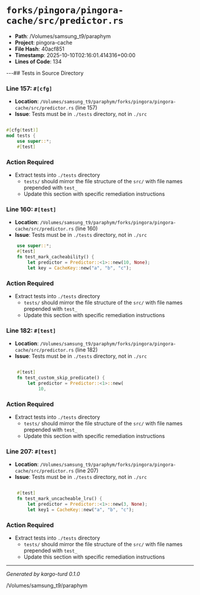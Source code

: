 # `forks/pingora/pingora-cache/src/predictor.rs`

- **Path**: /Volumes/samsung_t9/paraphym
- **Project**: pingora-cache
- **File Hash**: 40acf851  
- **Timestamp**: 2025-10-10T02:16:01.414316+00:00  
- **Lines of Code**: 134

---## Tests in Source Directory


### Line 157: `#[cfg]`

- **Location**: `/Volumes/samsung_t9/paraphym/forks/pingora/pingora-cache/src/predictor.rs` (line 157)
- **Issue**: Tests must be in `./tests` directory, not in `./src`

```rust

#[cfg(test)]
mod tests {
    use super::*;
    #[test]
```

### Action Required

- Extract tests into `./tests` directory
  - `tests/` should mirror the file structure of the `src/` with file names prepended with `test_`
  - Update this section with specific remediation instructions
  


### Line 160: `#[test]`

- **Location**: `/Volumes/samsung_t9/paraphym/forks/pingora/pingora-cache/src/predictor.rs` (line 160)
- **Issue**: Tests must be in `./tests` directory, not in `./src`

```rust
    use super::*;
    #[test]
    fn test_mark_cacheability() {
        let predictor = Predictor::<1>::new(10, None);
        let key = CacheKey::new("a", "b", "c");
```

### Action Required

- Extract tests into `./tests` directory
  - `tests/` should mirror the file structure of the `src/` with file names prepended with `test_`
  - Update this section with specific remediation instructions
  


### Line 182: `#[test]`

- **Location**: `/Volumes/samsung_t9/paraphym/forks/pingora/pingora-cache/src/predictor.rs` (line 182)
- **Issue**: Tests must be in `./tests` directory, not in `./src`

```rust

    #[test]
    fn test_custom_skip_predicate() {
        let predictor = Predictor::<1>::new(
            10,
```

### Action Required

- Extract tests into `./tests` directory
  - `tests/` should mirror the file structure of the `src/` with file names prepended with `test_`
  - Update this section with specific remediation instructions
  


### Line 207: `#[test]`

- **Location**: `/Volumes/samsung_t9/paraphym/forks/pingora/pingora-cache/src/predictor.rs` (line 207)
- **Issue**: Tests must be in `./tests` directory, not in `./src`

```rust

    #[test]
    fn test_mark_uncacheable_lru() {
        let predictor = Predictor::<1>::new(3, None);
        let key1 = CacheKey::new("a", "b", "c");
```

### Action Required

- Extract tests into `./tests` directory
  - `tests/` should mirror the file structure of the `src/` with file names prepended with `test_`
  - Update this section with specific remediation instructions
  

---

*Generated by kargo-turd 0.1.0*

/Volumes/samsung_t9/paraphym